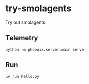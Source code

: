 # try-smolagents
Try out smolagents

## Telemetry

`python -m phoenix.server.main serve`

## Run

`uv run hello.py`